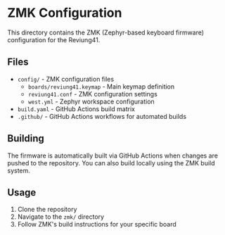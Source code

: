 # ZMK Configuration

This directory contains the ZMK (Zephyr-based keyboard firmware) configuration for the Reviung41.

## Files

- `config/` - ZMK configuration files
  - `boards/reviung41.keymap` - Main keymap definition
  - `reviung41.conf` - ZMK configuration settings
  - `west.yml` - Zephyr workspace configuration
- `build.yaml` - GitHub Actions build matrix
- `.github/` - GitHub Actions workflows for automated builds

## Building

The firmware is automatically built via GitHub Actions when changes are pushed to the repository. You can also build locally using the ZMK build system.

## Usage

1. Clone the repository
2. Navigate to the `zmk/` directory
3. Follow ZMK's build instructions for your specific board
